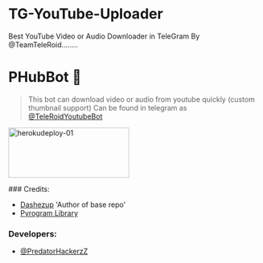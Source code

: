 # TG-YouTube-Uploader

Best YouTube Video or Audio Downloader in TeleGram By @TeamTeleRoid........ 

# PHubBot 🤣

> This bot can download video or audio from youtube quickly (custom thumbnail support) Can be found in telegram as [@TeleRoidYoutubeBot](https://t.me/TeleRoid_YouTube_Bot)

<a href="https://heroku.com/deploy?template= https://heroku.com/deploy?template=https://github.com/AkramSanghar/TG-YouTube-Uploader-v2">
    <img src="https://github.com/nikhileashy/justfor_testing/blob/main/herokudeploy-01-cropped.svg" alt="herokudeploy-01" border="0" height="100" width="240"></a>
</p>
### Credits:

- [Dashezup](https://github.com/dashezup) 'Author of base repo'
- [Pyrogram Library](https://github.com/pyrogram/pyrogram)

### Developers:
- [@PredatorHackerzZ](https://t.me/PredatorHackerzZ_bot)
